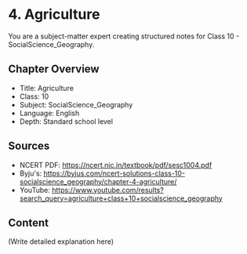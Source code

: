# 4. Agriculture

You are a subject-matter expert creating structured notes for Class 10 - SocialScience_Geography.

## Chapter Overview
- Title: Agriculture
- Class: 10
- Subject: SocialScience_Geography
- Language: English
- Depth: Standard school level

## Sources
- NCERT PDF: https://ncert.nic.in/textbook/pdf/sesc1004.pdf
- Byju's: https://byjus.com/ncert-solutions-class-10-socialscience_geography/chapter-4-agriculture/
- YouTube: https://www.youtube.com/results?search_query=agriculture+class+10+socialscience_geography

## Content
(Write detailed explanation here)
